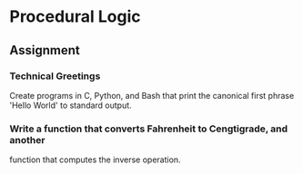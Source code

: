 # Procedural Logic

## Assignment

### Technical Greetings

Create programs in C, Python, and Bash that print the canonical first phrase
'Hello World' to standard output.

### Write a function that converts Fahrenheit to Cengtigrade, and another
function that computes the inverse operation.

###

